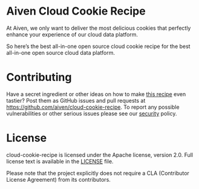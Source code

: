 Aiven Cloud Cookie Recipe
=========================
At Aiven, we only want to deliver the most delicious cookies that perfectly enhance your experience of our cloud data platform.

So here’s the best all-in-one open source cloud cookie recipe for the best all-in-one open source cloud data platform.

Contributing
============
Have a secret ingredient or other ideas on how to make [this recipe](recipe.md) even tastier? Post them as GitHub issues and pull requests at https://github.com/aiven/cloud-cookie-recipe. 
To report any possible vulnerabilities or other serious issues please see our [security](SECURITY.md) policy.

License
============
cloud-cookie-recipe is licensed under the Apache license, version 2.0. Full license text is available in the [LICENSE](LICENSE) file.

Please note that the project explicitly does not require a CLA (Contributor License Agreement) from its contributors.
